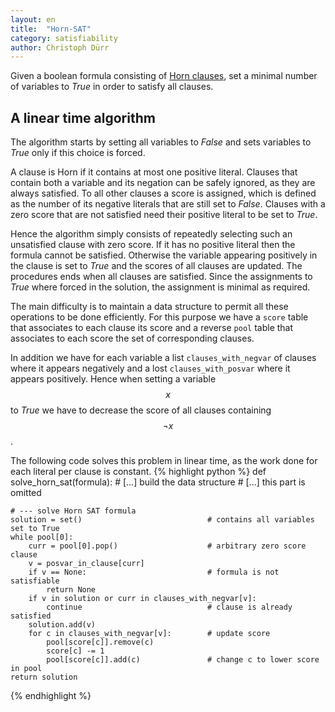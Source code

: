 ```yaml
---
layout: en
title:  "Horn-SAT"
category: satisfiability
author: Christoph Dürr
---
```


Given a boolean formula consisting of [Horn clauses](https://en.wikipedia.org/wiki/Boolean_satisfiability_problem#Horn-satisfiability), set a minimal number of variables to *True* in order to satisfy all clauses.

## A linear time algorithm


The algorithm starts by setting all variables to *False* and sets variables to *True* only if this choice is forced.

A clause is Horn if it contains at most one positive literal.  Clauses that contain both a variable and its negation
can be safely ignored, as they are always satisfied.  To all other clauses a score is assigned, which is defined as the number of its negative literals that are still set to *False*.  Clauses with a zero score that are not satisfied need their positive literal to be set to *True*.

Hence the algorithm simply consists of repeatedly selecting such an unsatisfied clause with zero score.  If it has no positive literal then the formula cannot be satisfied.  Otherwise the variable appearing positively in the clause is set to *True*  and the scores of all clauses are updated.  The procedures ends when all clauses are satisfied.  Since the assignments to *True* where forced in the solution, the assignment is minimal as required.

The main difficulty is to maintain a data structure to permit all these operations to be done efficiently.  For this purpose we have a `score` table that associates  to each clause its score and a reverse `pool` table that associates to each score the set of corresponding clauses.

In addition we have for each variable a list `clauses_with_negvar` of clauses where it appears negatively and a lost `clauses_with_posvar` where it appears positively.  Hence when setting a variable $$x$$ to *True* we have to decrease the score of all clauses containing $$\neg x$$.

The following code solves this problem in linear time, as the work done for each literal per clause is constant.
{% highlight python %}
def solve_horn_sat(formula):
    # [...] build the data structure
    # [...] this part is omitted

    # --- solve Horn SAT formula
    solution = set()                            # contains all variables set to True
    while pool[0]:
        curr = pool[0].pop()                    # arbitrary zero score clause
        v = posvar_in_clause[curr]
        if v == None:                           # formula is not satisfiable
            return None
        if v in solution or curr in clauses_with_negvar[v]:
            continue                            # clause is already satisfied
        solution.add(v)
        for c in clauses_with_negvar[v]:        # update score
            pool[score[c]].remove(c)
            score[c] -= 1
            pool[score[c]].add(c)               # change c to lower score in pool
    return solution
{% endhighlight %}
